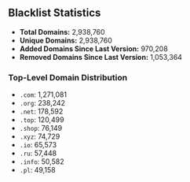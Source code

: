 ## Blacklist Statistics

- **Total Domains:** 2,938,760
- **Unique Domains:** 2,938,760
- **Added Domains Since Last Version:** 970,208
- **Removed Domains Since Last Version:** 1,053,364

### Top-Level Domain Distribution

-  `.com`: 1,271,081
-  `.org`: 238,242
-  `.net`: 178,592
-  `.top`: 120,499
-  `.shop`: 76,149
-  `.xyz`: 74,729
-  `.io`: 65,573
-  `.ru`: 57,448
-  `.info`: 50,582
-  `.pl`: 49,158
